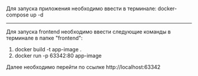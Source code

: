 Для запуска приложения необходимо ввести в терминале: docker-compose up -d

---------

Для запуска frontend необходимо ввести следующие команды в терминале в папке "frontend":

1. docker build -t app-image .
2. docker run -p 63342:80 app-image

Далее необходимо перейти по ссылке http://localhost:63342
